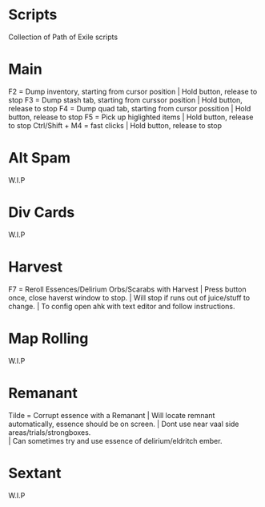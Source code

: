 # Scripts
 Collection of Path of Exile scripts

# Main
F2 = Dump inventory, starting from cursor position 		|	Hold button, release to stop
F3 = Dump stash tab, starting from curssor position		|	Hold button, release to stop
F4 = Dump quad tab, starting from cursor possition 		|	Hold button, release to stop
F5 = Pick up higlighted items  							|	Hold button, release to stop
Ctrl/Shift + M4 = fast clicks 							|	Hold button, release to stop

# Alt Spam
W.I.P

# Div Cards
W.I.P

# Harvest
F7 = Reroll Essences/Delirium Orbs/Scarabs with Harvest	|	Press button once, close haverst window to stop. 
														|	Will stop if runs out of juice/stuff to change.
														|	To config open ahk with text editor and follow instructions.

# Map Rolling
W.I.P

# Remanant
Tilde = Corrupt essence with a Remanant					|	Will locate remnant automatically, essence should be on screen.
														|	Dont use near vaal side areas/trials/strongboxes.								
														|	Can sometimes try and use essence of delirium/eldritch ember.
# Sextant
W.I.P



